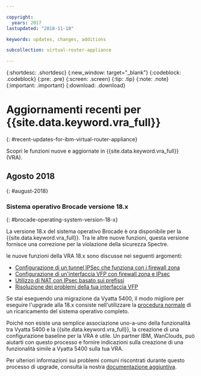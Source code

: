 ```yaml
---

copyright:
  years: 2017
lastupdated: "2018-11-10"

keywords: updates, changes, additions

subcollection: virtual-router-appliance

---
```


{:shortdesc: .shortdesc}
{:new_window: target="_blank"}
{:codeblock: .codeblock}
{:pre: .pre}
{:screen: .screen}
{:tip: .tip}
{:note: .note}
{:important: .important}
{:download: .download}


# Aggiornamenti recenti per {{site.data.keyword.vra_full}}
{: #recent-updates-for-ibm-virtual-router-appliance}

Scopri le funzioni nuove e aggiornate in {{site.data.keyword.vra_full}} (VRA).

## Agosto 2018
{: #august-2018}

### Sistema operativo Brocade versione 18.x
{: #brocade-operating-system-version-18-x}

La versione 18.x del sistema operativo Brocade è ora disponibile per la {{site.data.keyword.vra_full}}. Tra le altre nuove funzioni, questa versione fornisce una correzione per la violazione della sicurezza Spectre.

le nuove funzioni della VRA 18.x sono discusse nei seguenti argomenti:

* [Configurazione di un tunnel IPSec che funziona con i firewall zona](/docs/infrastructure/virtual-router-appliance?topic=virtual-router-appliance-setting-up-an-ipsec-tunnel-that-works-with-zone-firewalls)
* [Configurazione di un'interfaccia VFP con firewall zona e IPsec](/docs/infrastructure/virtual-router-appliance?topic=virtual-router-appliance-configuring-a-vfp-interface-with-ipsec-and-zone-firewalls)
* [Utilizzo di NAT con IPsec basato sui prefissi](/docs/infrastructure/virtual-router-appliance?topic=virtual-router-appliance-using-nat-with-prefix-based-ipsec)
* [Risoluzione dei problemi della tua interfaccia VFP](/docs/infrastructure/virtual-router-appliance?topic=virtual-router-appliance-troubleshooting-your-vfp-interface)

Se stai eseguendo una migrazione da Vyatta 5400, il modo migliore per eseguire l'upgrade alla 18.x consiste nell'utilizzare la [procedura normale](/docs/infrastructure/virtual-router-appliance?topic=virtual-router-appliance-upgrading-the-os) di un ricaricamento del sistema operativo completo.

Poiché non esiste una semplice associazione uno-a-uno della funzionalità tra Vyatta 5400 e la {{site.data.keyword.vra_full}}, la creazione di una configurazione baseline per la VRA è utile. Un partner IBM, WanClouds, può aiutarti con questo processo e fornire indicazioni sulla creazione di una funzionalità simile a Vyatta 5400 sulla tua VRA.

Per ulteriori informazioni sui problemi comuni riscontrati durante questo processo di upgrade, consulta la nostra [documentazione aggiuntiva](/docs/infrastructure/virtual-router-appliance?topic=virtual-router-appliance-vyatta-5400-common-migration-issues).
